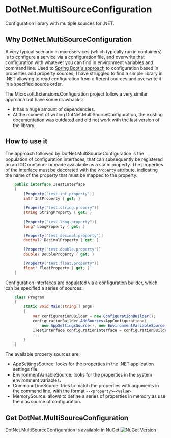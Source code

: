 # DotNet.MultiSourceConfiguration
Configuration library with multiple sources for .NET.

## Why DotNet.MultiSourceConfiguration
A very typical scenario in microservices (which typically run in containers) is to configure a service via a configuration file, and overwrite that configuration with whatever you can find in environment variables and command line. Used to [Spring Boot's approach](http://docs.spring.io/spring-boot/docs/current/reference/html/boot-features-external-config.html) to configuration based in properties and property sources, I have struggled to find a simple library in .NET allowing to read configuration from different sources and overwrite it in a specified source order.

The Microsoft.Extensions.Configuration project follow a very similar approach but have some drawbacks:
* It has a huge amount of dependencies.
* At the moment of writing DotNet.MultiSourceConfiguration, the existing documentation was outdated and did not work with the last version of the library.

## How to use it
The approach followed by DotNet.MultiSourceConfiguration is the population of configuration interfaces, that can subsequently be registered on an IOC container or made avaialable as a static property. The properties of the interface must be decorated with the `Property` attribute, indicating the name of the property that must be mapped to the property:

```C#
    public interface ITestInterface
    {
        [Property("test.int.property")]
        int? IntProperty { get; }

        [Property("test.string.propery")]
        string StringProperty { get; }

        [Property("test.long.property")]
        long? LongProperty { get; }

        [Property("test.decimal.property")]
        decimal? DecimalProperty { get; }

        [Property("test.double.property")]
        double? DoubleProperty { get; }

        [Property("test.float.property")]
        float? FloatProperty { get; }
    }
```

Configuration interfaces are populated via a configuration builder, which can be specified a series of sources:
```C#
    class Program
    {
        static void Main(string[] args)
        {
            var configurationBuilder = new ConfigurationBuilder();
            configurationBuilder.AddSources<AppConfiguration>(
                new AppSettingsSource(), new EnvironmentVariableSource(), new CommandLineSource(args));
            ITestInterface configurationInterface = configurationBuilder.Build<ITestInterface>();
            ...
        }
    }
```

The available property sources are:
* AppSettingsSource: looks for the properties in the .NET application settings file.
* EnvironmentVariableSource: looks for the properties in the system environment variables.
* CommandLineSource: tries to match the properties with arguments in the command line, with the format `--<property>=<value>`.
* MemorySource: allows to define a series of properties in memory as use them as source of configuration.

## Get DotNet.MultiSourceConfiguration
DotNet.MultiSourceConfiguration is available in NuGet [![NuGet Version](https://img.shields.io/nuget/v/DotNet.MultiSourceConfiguration.svg?style=flat)](https://www.nuget.org/packages/DotNet.MultiSourceConfiguration)